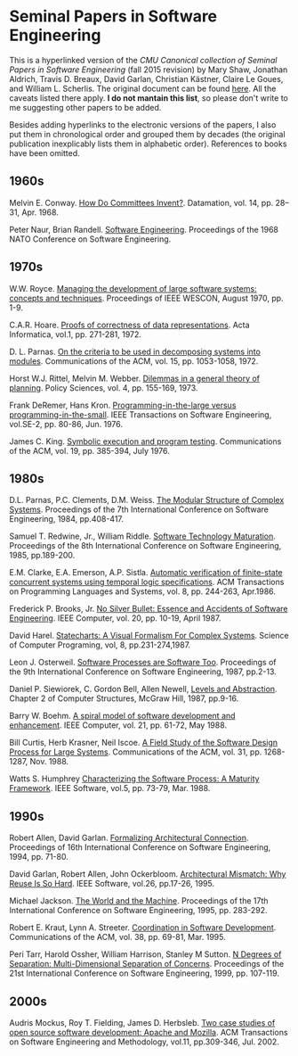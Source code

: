 # Seminal Papers in Software Engineering

This is a hyperlinked version of the _CMU Canonical collection of Seminal
Papers in Software Engineering_ (fall 2015 revision) by Mary Shaw, Jonathan
Aldrich, Travis D. Breaux, David Garlan, Christian Kästner, Claire Le Goues,
and William L. Scherlis. The original document can be found
[here](http://reports-archive.adm.cs.cmu.edu/anon/anon/home/ftp/isr2015/CMU-ISR-15-107.pdf).
All the caveats listed there apply. **I do not mantain this list**, so please
don't write to me suggesting other papers to be added.

Besides adding hyperlinks to the electronic versions of the papers, I also put
them in chronological order and grouped them by decades (the original
publication inexplicably lists them in alphabetic order). References to books
have been omitted.

## 1960s

Melvin E. Conway.
[How Do Committees Invent?](https://www.melconway.com/Home/Committees_Paper.html).
Datamation, vol. 14, pp. 28–31, Apr. 1968.

Peter Naur, Brian Randell.
[Software Engineering](http://homepages.cs.ncl.ac.uk/brian.randell/NATO/nato1968.PDF).
Proceedings of the 1968 NATO Conference on Software Engineering.

## 1970s

W.W. Royce.
[Managing the development of large software systems: concepts and techniques](https://dl.acm.org/doi/10.5555/41765.41801).
Proceedings of IEEE WESCON, August 1970, pp. 1-9.

C.A.R. Hoare.
[Proofs of correctness of data representations](https://dx.doi.org/10.1007/BF00289507).
Acta Informatica, vol.1, pp. 271-281, 1972.

D. L. Parnas.
[On the criteria to be used in decomposing systems into modules](https://dx.doi.org/10.1145/361598.361623).
Communications of the ACM, vol. 15, pp. 1053-1058, 1972.

Horst W.J. Rittel, Melvin M. Webber.
[Dilemmas in a general theory of planning](https://dx.doi.org/10.1007/BF01405730).
Policy Sciences, vol. 4, pp. 155-169, 1973.

Frank DeRemer, Hans Kron.
[Programming-in-the-large versus programming-in-the-small](https://dx.doi.org/10.1109/TSE.1976.233534).
IEEE Transactions on Software Engineering, vol.SE-2, pp. 80-86, Jun. 1976.

James C. King.
[Symbolic execution and program testing](https://dx.doi.org/10.1145/360248.360252).
Communications of the ACM, vol. 19, pp. 385-394, July 1976.

## 1980s

D.L. Parnas, P.C. Clements, D.M. Weiss.
[The Modular Structure of Complex Systems](https://dl.acm.org/doi/10.5555/800054.801999).
Proceedings of the 7th International Conference on Software Engineering, 1984, pp.408-417.

Samuel T. Redwine, Jr., William Riddle.
[Software Technology Maturation](https://dl.acm.org/doi/10.5555/319568.319624).
Proceedings of the 8th International Conference on Software Engineering, 1985, pp.189-200.

E.M. Clarke, E.A. Emerson, A.P. Sistla.
[Automatic verification of finite-state concurrent systems using temporal logic specifications](https://dx.doi.org/10.1145/5397.5399).
ACM Transactions on Programming Languages and Systems, vol. 8, pp. 244-263, Apr.1986.

Frederick P. Brooks, Jr.
[No Silver Bullet: Essence and Accidents of Software Engineering](https://doi.org/10.1109/MC.1987.1663532).
IEEE Computer, vol. 20, pp. 10-19, April 1987.

David Harel.
[Statecharts: A Visual Formalism For Complex Systems](https://dx.doi.org/10.1016/0167-6423(87)90035-9).
Science of Computer Programing, vol, 8, pp.231-274,1987.

Leon J. Osterweil.
[Software Processes are Software Too](https://dl.acm.org/doi/10.5555/41765.41766).
Proceedings of the 9th International Conference on Software Engineering, 1987, pp.2-13.

Daniel P. Siewiorek, C. Gordon Bell, Allen Newell,
[Levels and Abstraction](https://research.microsoft.com/en-us/um/people/gbell/Computer_Structures_Principles_and_Examples/csp0025.htm).
Chapter 2 of Computer Structures, McGraw Hill, 1987, pp.9-16.

Barry W. Boehm.
[A spiral model of software development and enhancement](https://dx.doi.org/10.1109/2.59).
IEEE Computer, vol. 21, pp. 61-72, May 1988.

Bill Curtis, Herb Krasner, Neil Iscoe.
[A Field Study of the Software Design Process for Large Systems](https://dx.doi.org/10.1145/50087.50089).
Communications of the ACM, vol. 31, pp. 1268-1287, Nov. 1988.

Watts S. Humphrey
[Characterizing the Software Process: A Maturity Framework](https://dx.doi.org/10.1109/52.2014).
IEEE Software, vol.5, pp. 73-79, Mar. 1988.

## 1990s

Robert Allen, David Garlan.
[Formalizing Architectural Connection](https://dx.doi.org/10.1109/ICSE.1994.296767).
Proceedings of 16th International Conference on Software Engineering, 1994, pp. 71-80.

David Garlan, Robert Allen, John Ockerbloom.
[Architectural Mismatch: Why Reuse Is So Hard](https://dx.doi.org/10.1109/52.469757).
IEEE Software, vol.26, pp.17-26, 1995.

Michael Jackson.
[The World and the Machine](https://dx.doi.org/10.1145/225014.225041).
Proceedings of the 17th International Conference on Software Engineering, 1995, pp. 283-292.

Robert E. Kraut, Lynn A. Streeter.
[Coordination in Software Development](https://dx.doi.org/10.1145/203330.203345).
Communications of the ACM, vol. 38, pp. 69-81, Mar. 1995.

Peri Tarr, Harold Ossher, William Harrison, Stanley M Sutton.
[N Degrees of Separation: Multi-Dimensional Separation of Concerns](https://dx.doi.org/10.1145/302405.302457).
Proceedings of the 21st International Conference on Software Engineering, 1999, pp. 107-119.

## 2000s

Audris Mockus, Roy T. Fielding, James D. Herbsleb.
[Two case studies of open source software development: Apache and Mozilla](https://dx.doi.org/10.1145/567793.567795).
ACM Transactions on Software Engineering and Methodology, vol.11, pp.309-346, Jul. 2002.

